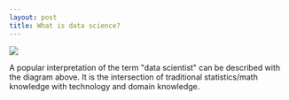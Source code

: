 ```yaml
---
layout: post
title: What is data science?
---
```



![](data-science-diagram.png)

A popular interpretation of the term "data scientist" can be described with the diagram above. It is the intersection of traditional statistics/math 
knowledge with technology and domain knowledge.
